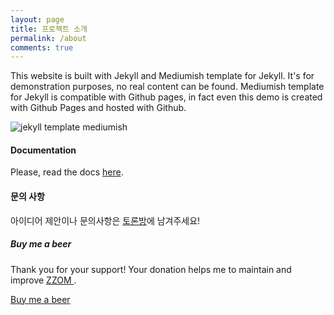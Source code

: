 ```yaml
---
layout: page
title: 프로젝트 소개
permalink: /about
comments: true
---
```


<div class="row justify-content-between">
<div class="col-md-8 pr-5">

<p>This website is built with Jekyll and Mediumish template for Jekyll. It's for demonstration purposes, no real content can be found. Mediumish template for Jekyll is compatible with Github pages, in fact even this demo is created with Github Pages and hosted with Github.</p>

<p class="mb-5"><img class="shadow-lg" src="{{site.baseurl}}/assets/images/mediumish-jekyll-template.png" alt="jekyll template mediumish" /></p>
<h4>Documentation</h4>

<p>Please, read the docs <a href="https://bootstrapstarter.com/bootstrap-templates/template-mediumish-bootstrap-jekyll/">here</a>.</p>

<!-- <h4>Questions or bug reports?</h4> -->
<h4>문의 사항</h4>

<p>아이디어 제안이나 문의사항은 <a href="{{site.baseurl}}/discussions">토론방</a>에 남겨주세요!</p>

</div>

<div class="col-md-4">

<div class="sticky-top sticky-top-80">
<h5>Buy me a beer</h5>

<p>Thank you for your support! Your donation helps me to maintain and improve <a target="_blank" href="https://zzom.io">ZZOM <i class="fas fa-book"></i></a>.</p>

<a target="_blank" href="https://www.buymeacoffee.com/zzom" class="btn btn-danger">Buy me a beer</a> 
<!-- <a target="_blank" href="https://bootstrapstarter.com/bootstrap-templates/template-mediumish-bootstrap-jekyll/" class="btn btn-warning">Documentation</a> -->

</div>
</div>
</div>
